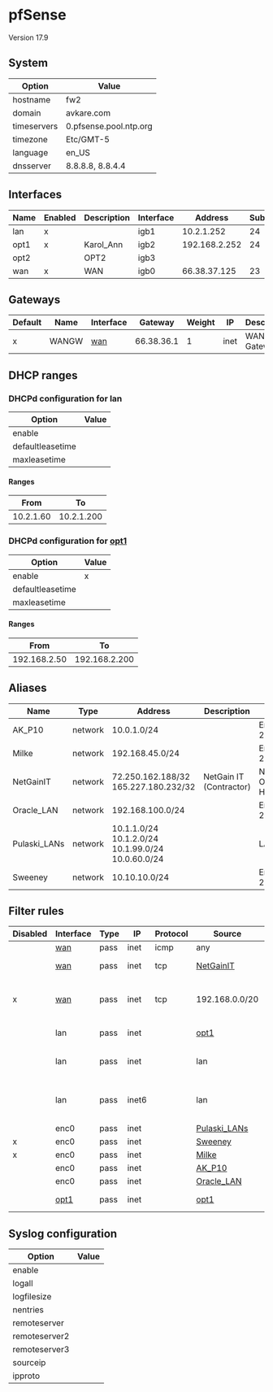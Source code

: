 # pfSense
Version 17.9

## System
| Option | Value |
| ------ | ----- |
| hostname | fw2 |
| domain | avkare.com |
| timeservers | 0.pfsense.pool.ntp.org |
| timezone | Etc/GMT-5 |
| language | en_US |
| dnsserver | 8.8.8.8, 8.8.4.4 |

## Interfaces
| Name | Enabled | Description | Interface | Address | Subnet |
| ---- | ------- | ----------- | --------- | ------- | ------ |
| lan | x |  | igb1 | 10.2.1.252 | 24 |
| opt1 | x | Karol_Ann | igb2 | 192.168.2.252 | 24 |
| opt2 |  | OPT2 | igb3 |  |  |
| wan | x | WAN | igb0 | 66.38.37.125 | 23 |

## Gateways
| Default | Name | Interface | Gateway | Weight | IP | Description |
| ------- | ---- | --------- | ------- | ------ | --- | ----------- |
| x | WANGW | [wan](#interfaces "WAN") | 66.38.36.1 | 1 | inet | WAN Gateway |

## DHCP ranges
### DHCPd configuration for lan
| Option | Value |
| ------ | ----- |
| enable |  |
| defaultleasetime |  |
| maxleasetime |  |

#### Ranges
| From | To |
| ---- | --- |
| 10.2.1.60 | 10.2.1.200 |

### DHCPd configuration for [opt1](#interfaces "Karol_Ann")
| Option | Value |
| ------ | ----- |
| enable | x |
| defaultleasetime |  |
| maxleasetime |  |

#### Ranges
| From | To |
| ---- | --- |
| 192.168.2.50 | 192.168.2.200 |


## Aliases
| Name | Type | Address | Description | Detail |
| ---- | ---- | ------- | ----------- | ------ |
| AK_P10 | network | 10.0.1.0/24 |  | Entry added Thu, 24 Aug 2017 01:03:04 +0500 |
| Milke | network | 192.168.45.0/24 |  | Entry added Thu, 24 Aug 2017 01:03:23 +0500 |
| NetGainIT | network | 72.250.162.188/32 165.227.180.232/32 | NetGain IT (Contractor) | NetGainIT Lexington Office\|\|NetGainIT Jake's Home Office |
| Oracle_LAN | network | 192.168.100.0/24 |  | Entry added Thu, 24 Aug 2017 01:02:39 +0500 |
| Pulaski_LANs | network | 10.1.1.0/24 10.1.2.0/24 10.1.99.0/24 10.0.60.0/24 |  | LAN\|\|Phones\|\|ARMS\|\|SSLVPN |
| Sweeney | network | 10.10.10.0/24 |  | Entry added Thu, 24 Aug 2017 01:03:38 +0500 |

## Filter rules
| Disabled | Interface | Type | IP | Protocol | Source | Destination | Description |
| -------- | --------- | ---- | --- | -------- | ------ | ----------- | ----------- |
|  | [wan](#interfaces "WAN") | pass | inet | icmp | any | [wanip](#interfaces "WAN") |  |
|  | [wan](#interfaces "WAN") | pass | inet | tcp | [NetGainIT](#aliases "72.250.162.188/32 165.227.180.232/32") | 66.38.37.125 | NetGain IT (Contractor) |
| x | [wan](#interfaces "WAN") | pass | inet | tcp | 192.168.0.0/20 | 10.2.1.0/24 | S2S tunnel from AKFR to AVKRS Azure |
|  | lan | pass | inet |  | [opt1](#interfaces "Karol_Ann") | lan | Allow Karol Ann to LAN |
|  | lan | pass | inet |  | lan | any | Default allow LAN to any rule |
|  | lan | pass | inet6 |  | lan | any | Default allow LAN IPv6 to any rule |
|  | enc0 | pass | inet |  | [Pulaski_LANs](#aliases "10.1.1.0/24 10.1.2.0/24 10.1.99.0/24 10.0.60.0/24") | lan |  |
| x | enc0 | pass | inet |  | [Sweeney](#aliases "10.10.10.0/24") | lan |  |
| x | enc0 | pass | inet |  | [Milke](#aliases "192.168.45.0/24") | lan |  |
|  | enc0 | pass | inet |  | [AK_P10](#aliases "10.0.1.0/24") | lan |  |
|  | enc0 | pass | inet |  | [Oracle_LAN](#aliases "192.168.100.0/24") | lan |  |
|  | [opt1](#interfaces "Karol_Ann") | pass | inet |  | [opt1](#interfaces "Karol_Ann") | any | Allow Karol Ann to any |

## Syslog configuration
| Option | Value |
| ------ | ----- |
| enable |  |
| logall |  |
| logfilesize |  |
| nentries |  |
| remoteserver |  |
| remoteserver2 |  |
| remoteserver3 |  |
| sourceip |  |
| ipproto |  |

